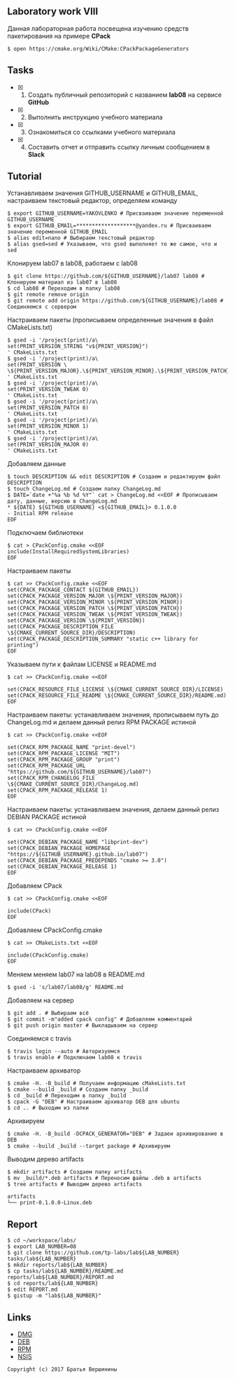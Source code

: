 ## Laboratory work VIII

Данная лабораторная работа посвещена изучению средств пакетирования на примере **CPack**

```ShellSession
$ open https://cmake.org/Wiki/CMake:CPackPackageGenerators
```

## Tasks

- [X] 1. Создать публичный репозиторий с названием **lab08** на сервисе **GitHub**
- [X] 2. Выполнить инструкцию учебного материала
- [X] 3. Ознакомиться со ссылками учебного материала
- [X] 4. Составить отчет и отправить ссылку личным сообщением в **Slack**

## Tutorial
Устанавливаем значения GITHUB_USERNAME и GITHUB_EMAIL, настраиваем текстовый редактор, определяем команду
```ShellSession
$ export GITHUB_USERNAME=YAKOVLENKO # Присваиваем значение переменной GITHUB_USERNAME
$ export GITHUB_EMAIL=*******************@yandex.ru # Присваиваем значение переменной GITHUB_EMAIL
$ alias edit=nano # Выбираем текстовый редактор 
$ alias gsed=sed # Указываем, что gsed выполняет то же самое, что и sed
```
Клонируем lab07 в lab08, работаем с lab08
```ShellSession
$ git clone https://github.com/${GITHUB_USERNAME}/lab07 lab08 # Клонируем материал из lab07 в lab08
$ cd lab08 # Переходим в папку lab08
$ git remote remove origin
$ git remote add origin https://github.com/${GITHUB_USERNAME}/lab08 # Соединяемся с сервером
```
Настраиваем пакеты (прописываем определенные значения в файл CMakeLists.txt) 
```ShellSession
$ gsed -i '/project(print)/a\
set(PRINT_VERSION_STRING "v${PRINT_VERSION}")
' CMakeLists.txt
$ gsed -i '/project(print)/a\
set(PRINT_VERSION \
\${PRINT_VERSION_MAJOR}.\${PRINT_VERSION_MINOR}.\${PRINT_VERSION_PATCH}.\${PRINT_VERSION_TWEAK})
' CMakeLists.txt
$ gsed -i '/project(print)/a\
set(PRINT_VERSION_TWEAK 0)
' CMakeLists.txt
$ gsed -i '/project(print)/a\
set(PRINT_VERSION_PATCH 0)
' CMakeLists.txt
$ gsed -i '/project(print)/a\ 
set(PRINT_VERSION_MINOR 1)
' CMakeLists.txt
$ gsed -i '/project(print)/a\ 
set(PRINT_VERSION_MAJOR 0)
' CMakeLists.txt
```
Добавляем данные
```ShellSession
$ touch DESCRIPTION && edit DESCRIPTION # Создаем и редактируем файл DESCRIPTION
$ touch ChangeLog.md # Создаем папку ChangeLog.md
$ DATE=`date +"%a %b %d %Y"` cat > ChangeLog.md <<EOF # Прописываем дату, данные, версию в ChangeLog.md
* ${DATE} ${GITHUB_USERNAME} <${GITHUB_EMAIL}> 0.1.0.0
- Initial RPM release
EOF
```
Подключаем библиотеки
```ShellSession
$ cat > CPackConfig.cmake <<EOF
include(InstallRequiredSystemLibraries)
EOF
```
Настраиваем пакеты
```ShellSession
$ cat >> CPackConfig.cmake <<EOF
set(CPACK_PACKAGE_CONTACT ${GITHUB_EMAIL})
set(CPACK_PACKAGE_VERSION_MAJOR \${PRINT_VERSION_MAJOR})
set(CPACK_PACKAGE_VERSION_MINOR \${PRINT_VERSION_MINOR})
set(CPACK_PACKAGE_VERSION_PATCH \${PRINT_VERSION_PATCH})
set(CPACK_PACKAGE_VERSION_TWEAK \${PRINT_VERSION_TWEAK})
set(CPACK_PACKAGE_VERSION \${PRINT_VERSION})
set(CPACK_PACKAGE_DESCRIPTION_FILE \${CMAKE_CURRENT_SOURCE_DIR}/DESCRIPTION)
set(CPACK_PACKAGE_DESCRIPTION_SUMMARY "static c++ library for printing")
EOF
```
Указываем пути к файлам LICENSE и README.md
```ShellSession
$ cat >> CPackConfig.cmake <<EOF

set(CPACK_RESOURCE_FILE_LICENSE \${CMAKE_CURRENT_SOURCE_DIR}/LICENSE)
set(CPACK_RESOURCE_FILE_README \${CMAKE_CURRENT_SOURCE_DIR}/README.md)
EOF
```
Настраиваем пакеты: устанавливаем значения, прописываем путь до ChangeLog.md и делаем данный релиз RPM PACKAGE истиной
```ShellSession
$ cat >> CPackConfig.cmake <<EOF

set(CPACK_RPM_PACKAGE_NAME "print-devel")
set(CPACK_RPM_PACKAGE_LICENSE "MIT")
set(CPACK_RPM_PACKAGE_GROUP "print")
set(CPACK_RPM_PACKAGE_URL "https://github.com/${GITHUB_USERNAME}/lab07")
set(CPACK_RPM_CHANGELOG_FILE \${CMAKE_CURRENT_SOURCE_DIR}/ChangeLog.md)
set(CPACK_RPM_PACKAGE_RELEASE 1)
EOF
```
Настраиваем пакеты: устанавливаем значения, делаем данный релиз DEBIAN PACKAGE истиной
```ShellSession
$ cat >> CPackConfig.cmake <<EOF

set(CPACK_DEBIAN_PACKAGE_NAME "libprint-dev")
set(CPACK_DEBIAN_PACKAGE_HOMEPAGE "https://${GITHUB_USERNAME}.github.io/lab07")
set(CPACK_DEBIAN_PACKAGE_PREDEPENDS "cmake >= 3.0")
set(CPACK_DEBIAN_PACKAGE_RELEASE 1)
EOF
```
Добавляем CPack
```ShellSession
$ cat >> CPackConfig.cmake <<EOF

include(CPack)
EOF
```
Добавляем CPackConfig.cmake
```ShellSession
$ cat >> CMakeLists.txt <<EOF

include(CPackConfig.cmake)
EOF
```
Меняем меняем lab07 на lab08 в README.md
```ShellSession
$ gsed -i 's/lab07/lab08/g' README.md
```
Добавляем на сервер
```ShellSession
$ git add . # Выбираем всё
$ git commit -m"added cpack config" # Добавляем комментарий
$ git push origin master # Выкладываем на сервер
```
Соединяемся с travis
```ShellSession
$ travis login --auto # Авторизуемся
$ travis enable # Подключаем lab08 к travis
```
Настраиваем архиватор
```ShellSession
$ cmake -H. -B_build # Получаем информацию cMakeLists.txt
$ cmake --build _build # Создаем папку _build
$ cd _build # Переходим в папку _build
$ cpack -G "DEB" # Настраиваем архиватор DEB для ubuntu
$ cd .. # Выходим из папки
```
Архивируем
```ShellSession
$ cmake -H. -B_build -DCPACK_GENERATOR="DEB" # Задаеи архивирование в DEB
$ cmake --build _build --target package # Архивируем
```
Выводим дерево artifacts
```ShellSession
$ mkdir artifacts # Создаем папку artifacts
$ mv _build/*.deb artifacts # Переносим файлы .deb в artifacts
$ tree artifacts # Выводим дерево artifacts

artifacts
└── print-0.1.0.0-Linux.deb

```

## Report

```ShellSession
$ cd ~/workspace/labs/
$ export LAB_NUMBER=08
$ git clone https://github.com/tp-labs/lab${LAB_NUMBER} tasks/lab${LAB_NUMBER}
$ mkdir reports/lab${LAB_NUMBER}
$ cp tasks/lab${LAB_NUMBER}/README.md reports/lab${LAB_NUMBER}/REPORT.md
$ cd reports/lab${LAB_NUMBER}
$ edit REPORT.md
$ gistup -m "lab${LAB_NUMBER}"
```

## Links

- [DMG](https://cmake.org/cmake/help/latest/module/CPackDMG.html)
- [DEB](https://cmake.org/cmake/help/latest/module/CPackDeb.html)
- [RPM](https://cmake.org/cmake/help/latest/module/CPackRPM.html)
- [NSIS](https://cmake.org/cmake/help/latest/module/CPackNSIS.html)

```
Copyright (c) 2017 Братья Вершинины
```
